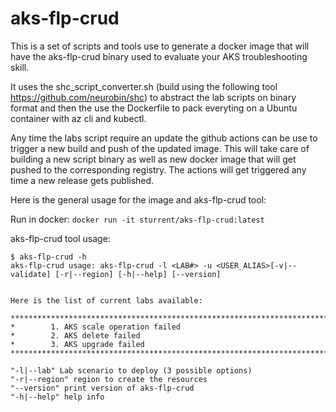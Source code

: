 # aks-flp-crud
This is a set of scripts and tools use to generate a docker image that will have the aks-flp-crud binary used to evaluate your AKS troubleshooting skill.

It uses the shc_script_converter.sh (build using the following tool https://github.com/neurobin/shc) to abstract the lab scripts on binary format and then the use the Dockerfile to pack everyting on a Ubuntu container with az cli and kubectl.

Any time the labs script require an update the github actions can be use to trigger a new build and push of the updated image. This will take care of building a new script binary as well as new docker image that will get pushed to the corresponding registry. The actions will get triggered any time a new release gets published.

Here is the general usage for the image and aks-flp-crud tool:

Run in docker: `docker run -it sturrent/aks-flp-crud:latest`

aks-flp-crud tool usage:
```
$ aks-flp-crud -h
aks-flp-crud usage: aks-flp-crud -l <LAB#> -u <USER_ALIAS>[-v|--validate] [-r|--region] [-h|--help] [--version]


Here is the list of current labs available:

*************************************************************************************
*        1. AKS scale operation failed
*        2. AKS delete failed
*        3. AKS upgrade failed
*************************************************************************************

"-l|--lab" Lab scenario to deploy (3 possible options)
"-r|--region" region to create the resources
"--version" print version of aks-flp-crud
"-h|--help" help info
```
